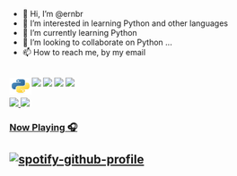 - 👋 Hi, I’m @ernbr
- 👀 I’m interested in learning Python and other languages
- 🌱 I’m currently learning Python
- 💞️ I’m looking to collaborate on Python ...
- 📫 How to reach me, by my email

<div style="display: inline_block"><br>
<img align="left" alt="ern-Python" height="30" width="40" src="https://raw.githubusercontent.com/devicons/devicon/master/icons/python/python-original.svg">
</div>

<div align="left">
<div style="display: inline_block">  
<a href="https://instagram.com/emerson.a.santos" target="_blank"><img src="https://img.shields.io/badge/-Instagram-%23E4405F?style=for-the-badge&logo=instagram&logoColor=white" target="_blank"></a>
<a href="https://discord.gg/ernbr" target="_blank"><img src="https://img.shields.io/badge/Discord-7289DA?style=for-the-badge&logo=discord&logoColor=white" target="_blank"></a> 
<a href = "mailto:emerson.a.dossantos@gmail.com"><img src="https://img.shields.io/badge/-Gmail-%23333?style=for-the-badge&logo=gmail&logoColor=white" target="_blank"></a>
<a href="https://www.linkedin.com/in/emerson-santos-b3790935/" target="_blank"><img src="https://img.shields.io/badge/-LinkedIn-%230077B5?style=for-the-badge&logo=linkedin&logoColor=white" target="_blank"></a> 
</div>

<br/>
<div align="left">
<div style="display: inline_block">  
<a href="https://github.com/ernbr">
<img height="180em" src="https://github-readme-stats.vercel.app/api?username=ernb&show_icons=true&theme=chartreuse-dark&include_all_commits=true&count_private=true&hide_rank=true"/>
<img height="180em" src="https://github-readme-stats.vercel.app/api/top-langs/?username=ernb&layout=compact&langs_count=7&theme=chartreuse-dark"/>
</div>

### Now Playing 🎧
[![spotify-github-profile](https://spotify-github-profile.vercel.app/api/view?uid=12185111032&cover_image=true&theme=novatorem)](https://github.com/kittinan/spotify-github-profile)
---
